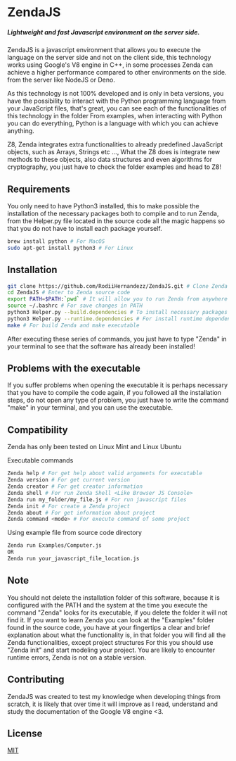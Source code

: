 # ZendaJS
##### Lightweight and fast Javascript environment on the server side.
ZendaJS is a javascript environment that allows you to execute the language on the server side and not on the client side, this technology works using Google's V8 engine in C++, in some processes Zenda can achieve a higher performance compared to other environments on the side. from the server like NodeJS or Deno.

As this technology is not 100% developed and is only in beta versions, you have the possibility to interact with the Python programming language from your JavaScript files, that's great, you can see each of the functionalities of this technology in the folder From examples, when interacting with Python you can do everything, Python is a language with which you can achieve anything.

Z8, Zenda integrates extra functionalities to already predefined JavaScript objects, such as Arrays, Strings etc ..., What the Z8 does is integrate new methods to these objects, also data structures and even algorithms for cryptography, you just have to check the folder examples and head to Z8!

## Requirements
You only need to have Python3 installed, this to make possible the installation of the necessary packages both to compile and to run Zenda, from the Helper.py file located in the source code all the magic happens so that you do not have to install each package yourself.

```bash
brew install python # For MacOS
sudo apt-get install python3 # For Linux
```

## Installation

```bash
git clone https://github.com/RodiiHernandezz/ZendaJS.git # Clone Zenda repo
cd ZendaJS # Enter to Zenda source code
export PATH=$PATH:`pwd` # It will allow you to run Zenda from anywhere in your file branch.
source ~/.bashrc # For save changes in PATH
python3 Helper.py --build.dependencies # To install necessary packages for build
python3 Helper.py --runtime.dependencies # For install runtime dependencies
make # For build Zenda and make executable
```
After executing these series of commands, you just have to type "Zenda" in your terminal to see that the software has already been installed!

## Problems with the executable
If you suffer problems when opening the executable it is perhaps necessary that you have to compile the code again, if you followed all the installation steps, do not open any type of problem, you just have to write the command "make" in your terminal, and you can use the executable.

## Compatibility
Zenda has only been tested on Linux Mint and Linux Ubuntu

Executable commands
```bash
Zenda help # For get help about valid arguments for executable
Zenda version # For get current version
Zenda creator # For get creator information
Zenda shell # For run Zenda Shell <Like Browser JS Console>
Zenda run my_folder/my_file.js # For run javascript files
Zenda init # For create a Zenda project
Zenda about # For get information about project
Zenda command <mode> # For execute command of some project
```
Using example file from source code directory
```bash
Zenda run Examples/Computer.js
OR
Zenda run your_javascript_file_location.js
```
## Note
You should not delete the installation folder of this software, because it is configured with the PATH and the system at the time you execute the command "Zenda" looks for its executable, if you delete the folder it will not find it.
If you want to learn Zenda you can look at the "Examples" folder found in the source code, you have at your fingertips a clear and brief explanation about what the functionality is, in that folder you will find all the Zenda functionalities, except project structures For this you should use "Zenda init" and start modeling your project.
You are likely to encounter runtime errors, Zenda is not on a stable version.

## Contributing
ZendaJS was created to test my knowledge when developing things from scratch, it is likely that over time it will improve as I read, understand and study the documentation of the Google V8 engine <3.

## License
[MIT](https://choosealicense.com/licenses/mit/)
